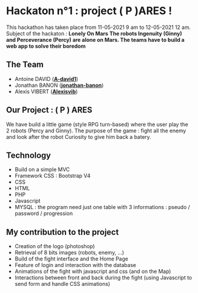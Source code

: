 # Hackaton n°1 : project ( P )ARES !

This hackathon has taken place from 11-05-2021 9 am to 12-05-2021 12 am.
Subject of the hackaton :  **Lonely On Mars**
 **The robots Ingenuity (Ginny) and Perceverance (Percy) are alone on Mars. The teams have to build a web app to solve their boredom**

## The Team
- Antoine DAVID ([**A-david1**](https://github.com/A-david1))
- Jonathan BANON ([**jonathan-banon**](https://github.com/jonathan-banon))
- Alexis VIBERT ([**Alexisvib**](https://github.com/Alexisvib))


## Our Project : ( P ) ARES
We have build a little game (style RPG turn-based) where the user play the 2 robots (Percy and Ginny).
The purpose of the game : fight all the enemy and look after the robot Curiosity  to give him back a batery.


## Technology

- Build on a simple MVC
- Framework CSS : Bootstrap V4
- CSS
- HTML
- PHP
- Javascript
- MYSQL : the program need just one table with 3 informations : pseudo / password / progression


## My contribution to the project

- Creation of the logo (photoshop)
- Retrieval of 8 bits images (robots, enemy, ...)
- Build of the fight interface and the Home Page
- Feature of login and interaction with the database
- Animations of the fight with javascript and css (and on the Map)
- Interactions between front and back during the fight (using Javascript to send form and handle CSS animations)
